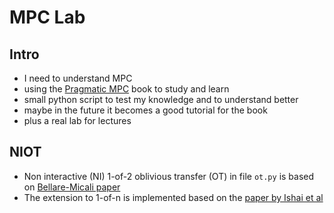 # MPC Lab

## Intro

* I need to understand MPC
* using the [Pragmatic MPC](https://securecomputation.org/) book to study and learn
* small python script to test my knowledge and to understand better
* maybe in the future it becomes a good tutorial for the book
* plus a real lab for lectures

## NIOT

* Non interactive (NI) 1-of-2  oblivious transfer (OT) in file `ot.py` is based on [Bellare-Micali paper](./papers/bellare89-ot.pdf)
* The extension to 1-of-n is implemented based on the [paper by Ishai et al](./papers/ishai03-extending-OT.pdf)
